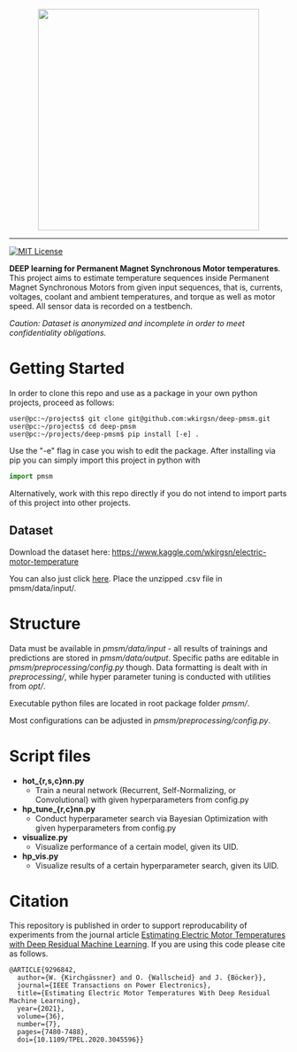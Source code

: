 
<p align="center">
  <img src="scheme.png" width="400" />
</p>

---
[![MIT License](https://img.shields.io/badge/license-MIT-blue.svg)](https://raw.githubusercontent.com/upb-lea/deep-pmsm/master/LICENSE)

**DEEP learning for Permanent Magnet Synchronous Motor temperatures**. This project aims to estimate temperature sequences inside Permanent Magnet Synchronous Motors from given input sequences, that is, 
currents, voltages, coolant and ambient temperatures, and torque as well as motor speed.
All sensor data is recorded on a testbench.

*Caution: Dataset is anonymized and incomplete in order to meet confidentiality obligations.*

# Getting Started
In order to clone this repo and use as a package in your own python projects, proceed as follows:
```
user@pc:~/projects$ git clone git@github.com:wkirgsn/deep-pmsm.git
user@pc:~/projects$ cd deep-pmsm
user@pc:~/projects/deep-pmsm$ pip install [-e] .
```
Use the "-e" flag in case you wish to edit the package. 
After installing via pip you can simply import this project in python with
```py
import pmsm
```
Alternatively, work with this repo directly if you do not intend to import parts of this project into other projects.

## Dataset
Download the dataset here:
https://www.kaggle.com/wkirgsn/electric-motor-temperature

You can also just click [here](https://www.kaggle.com/wkirgsn/electric-motor-temperature/downloads/electric-motor-temperature.zip/2).
Place the unzipped .csv file in pmsm/data/input/.

# Structure
Data must be available in *pmsm/data/input* - all results of trainings and 
predictions are stored in *pmsm/data/output*. Specific paths are editable in 
*pmsm/preprocessing/config.py* though. Data formatting is dealt with in *preprocessing/*, while hyper parameter tuning 
is conducted with utilities from *opt/*.

Executable python files are located in root package folder *pmsm/*.

Most configurations can be adjusted in *pmsm/preprocessing/config.py*.

# Script files

* **hot_{r,s,c}nn.py**
  + Train a neural network (Recurrent, Self-Normalizing, or Convolutional} with given hyperparameters from config.py
* **hp_tune_{r,c}nn.py**
  + Conduct hyperparameter search via Bayesian Optimization with given hyperparameters from config.py
* **visualize.py**
  + Visualize performance of a certain model, given its UID.
* **hp_vis.py**
  + Visualize results of a certain hyperparameter search, given its UID.

# Citation
This repository is published in order to support reproducability of experiments from the journal article [Estimating Electric Motor Temperatures with Deep Residual Machine Learning](https://ieeexplore.ieee.org/abstract/document/9296842).
If you are using this code please cite as follows.
```
@ARTICLE{9296842,
  author={W. {Kirchgässner} and O. {Wallscheid} and J. {Böcker}},
  journal={IEEE Transactions on Power Electronics}, 
  title={Estimating Electric Motor Temperatures With Deep Residual Machine Learning}, 
  year={2021},
  volume={36},
  number={7},
  pages={7480-7488},
  doi={10.1109/TPEL.2020.3045596}}
```
